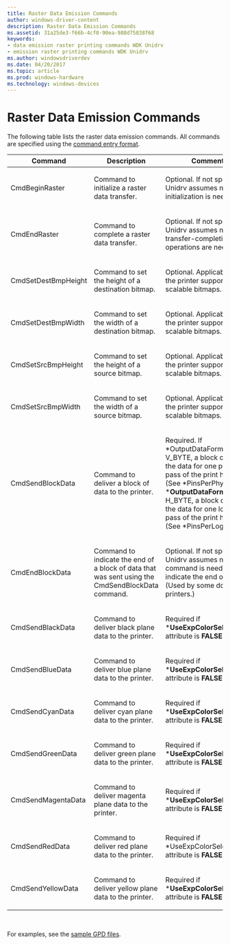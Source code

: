 ```yaml
---
title: Raster Data Emission Commands
author: windows-driver-content
description: Raster Data Emission Commands
ms.assetid: 31a25de3-f66b-4cf0-90ea-988d75838f68
keywords:
- data emission raster printing commands WDK Unidrv
- emission raster printing commands WDK Unidrv
ms.author: windowsdriverdev
ms.date: 04/20/2017
ms.topic: article
ms.prod: windows-hardware
ms.technology: windows-devices
---
```


# Raster Data Emission Commands





The following table lists the raster data emission commands. All commands are specified using the [command entry format](command-entry-format.md).

<table>
<colgroup>
<col width="33%" />
<col width="33%" />
<col width="33%" />
</colgroup>
<thead>
<tr class="header">
<th>Command</th>
<th>Description</th>
<th>Comments</th>
</tr>
</thead>
<tbody>
<tr class="odd">
<td><p>CmdBeginRaster</p></td>
<td><p>Command to initialize a raster data transfer.</p></td>
<td><p>Optional. If not specified, Unidrv assumes no initialization is needed.</p></td>
</tr>
<tr class="even">
<td><p>CmdEndRaster</p></td>
<td><p>Command to complete a raster data transfer.</p></td>
<td><p>Optional. If not specified, Unidrv assumes no transfer-completion operations are needed.</p></td>
</tr>
<tr class="odd">
<td><p>CmdSetDestBmpHeight</p></td>
<td><p>Command to set the height of a destination bitmap.</p></td>
<td><p>Optional. Applicable only if the printer supports scalable bitmaps.</p></td>
</tr>
<tr class="even">
<td><p>CmdSetDestBmpWidth</p></td>
<td><p>Command to set the width of a destination bitmap.</p></td>
<td><p>Optional. Applicable only if the printer supports scalable bitmaps.</p></td>
</tr>
<tr class="odd">
<td><p>CmdSetSrcBmpHeight</p></td>
<td><p>Command to set the height of a source bitmap.</p></td>
<td><p>Optional. Applicable only if the printer supports scalable bitmaps.</p></td>
</tr>
<tr class="even">
<td><p>CmdSetSrcBmpWidth</p></td>
<td><p>Command to set the width of a source bitmap.</p></td>
<td><p>Optional. Applicable only if the printer supports scalable bitmaps.</p></td>
</tr>
<tr class="odd">
<td><p>CmdSendBlockData</p></td>
<td><p>Command to deliver a block of data to the printer.</p></td>
<td><p>Required. If *OutputDataFormat is V_BYTE, a block contains the data for one physical pass of the print head. (See *PinsPerPhysPass). If *<strong>OutputDataFormat</strong> is H_BYTE, a block contains the data for one logical pass of the print head. (See *PinsPerLogPass).</p></td>
</tr>
<tr class="even">
<td><p>CmdEndBlockData</p></td>
<td><p>Command to indicate the end of a block of data that was sent using the CmdSendBlockData command.</p></td>
<td><p>Optional. If not specified, Unidrv assumes no command is needed to indicate the end of a block. (Used by some dot-matrix printers.)</p></td>
</tr>
<tr class="odd">
<td><p>CmdSendBlackData</p></td>
<td><p>Command to deliver black plane data to the printer.</p></td>
<td><p>Required if *<strong>UseExpColorSelectCmd?</strong> attribute is <strong>FALSE</strong>.</p></td>
</tr>
<tr class="even">
<td><p>CmdSendBlueData</p></td>
<td><p>Command to deliver blue plane data to the printer.</p></td>
<td><p>Required if *<strong>UseExpColorSelectCmd?</strong> attribute is <strong>FALSE</strong>.</p></td>
</tr>
<tr class="odd">
<td><p>CmdSendCyanData</p></td>
<td><p>Command to deliver cyan plane data to the printer.</p></td>
<td><p>Required if *<strong>UseExpColorSelectCmd?</strong> attribute is <strong>FALSE</strong>.</p></td>
</tr>
<tr class="even">
<td><p>CmdSendGreenData</p></td>
<td><p>Command to deliver green plane data to the printer.</p></td>
<td><p>Required if *<strong>UseExpColorSelectCmd?</strong> attribute is <strong>FALSE</strong>.</p></td>
</tr>
<tr class="odd">
<td><p>CmdSendMagentaData</p></td>
<td><p>Command to deliver magenta plane data to the printer.</p></td>
<td><p>Required if *<strong>UseExpColorSelectCmd?</strong> attribute is <strong>FALSE</strong>.</p></td>
</tr>
<tr class="even">
<td><p>CmdSendRedData</p></td>
<td><p>Command to deliver red plane data to the printer.</p></td>
<td><p>Required if *UseExpColorSelectCmd? attribute is <strong>FALSE</strong>.</p></td>
</tr>
<tr class="odd">
<td><p>CmdSendYellowData</p></td>
<td><p>Command to deliver yellow plane data to the printer.</p></td>
<td><p>Required if *<strong>UseExpColorSelectCmd?</strong> attribute is <strong>FALSE</strong>.</p></td>
</tr>
</tbody>
</table>

 

For examples, see the [sample GPD files](sample-gpd-files.md).

 

 




